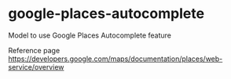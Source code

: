 # google-places-autocomplete
Model to use Google Places Autocomplete feature

Reference page  
https://developers.google.com/maps/documentation/places/web-service/overview

